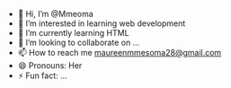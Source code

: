 - 👋 Hi, I’m @Mmeoma
- 👀 I’m interested in learning web development
- 🌱 I’m currently learning HTML
- 💞️ I’m looking to collaborate on ...
- 📫 How to reach me maureenmmesoma28@gmail.com
- 😄 Pronouns: Her
- ⚡ Fun fact: ...

<!---
Mmeoma/Mmesoma is a ✨ special ✨ repository because its `README.md` (this file) appears on your GitHub profile.
You can click the Preview link to take a look at your changes.
--->
